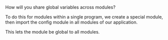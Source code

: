 How will you share global variables across modules?

To do this for modules within a single program, we create a special module, then import the config module in all modules of our application. 

This lets the module be global to all modules. 
